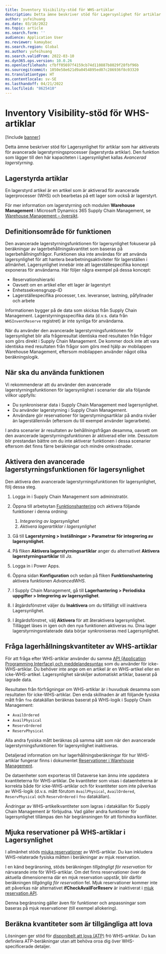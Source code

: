 ```yaml
---
title: Inventory Visibility-stöd för WHS-artiklar
description: Detta ämne beskriver stöd för Lagersynlighet för artiklar som har aktiverats för avancerade lagerstyrningsprocesser (lagerstyrda artiklar).
author: yufeihuang
ms.date: 03/10/2022
ms.topic: article
ms.search.form: ''
audience: Application User
ms.reviewer: kamaybac
ms.search.region: Global
ms.author: yufeihuang
ms.search.validFrom: 2022-03-10
ms.dyn365.ops.version: 10.0.26
ms.openlocfilehash: cfbff05697f4159cb74d110887b8029f28fbf96b
ms.sourcegitcommit: 1050e58e621d9a0454895ed07c286936f8c03320
ms.translationtype: HT
ms.contentlocale: sv-SE
ms.lasthandoff: 04/21/2022
ms.locfileid: "8625410"
---
```

# <a name="inventory-visibility-support-for-whs-items"></a>Inventory Visibility-stöd för WHS-artiklar

[!include [banner](../includes/banner.md)]

Detta ämne beskriver stöd för Lagersynlighet för artiklar som har aktiverats för avancerade lagerstyrningsprocesser (lagerstyrda artiklar). Den funktion som lägger till den här kapaciteten i Lagersynlighet kallas *Avancerad lagerstyrning*.

## <a name="whs-items"></a>Lagerstyrda artiklar

En lagerstyrd artikel är en artikel som är aktiverad för avancerade lagerprocesser (WHS) och bearbetas på ett lager som också är lagerstyrt.

För mer information om lagerstyrning och modulen **Warehouse Management** i Microsoft Dynamics 365 Supply Chain Management, se [Warehouse Management – översikt](../warehousing/warehouse-management-overview.md).

## <a name="scope-of-the-feature"></a>Definitionsområde för funktionen

Den avancerade lagerstyrningsfunktionen för lagersynlighet fokuserar på beräkningar av lagerbehållningskvantitet som baseras på lagerbehållningsfrågor. Funktionen ska inte användas för att använda lagersynlighet för att hantera bearbetningsaktiviteter för lagerställen i allmänhet. Lagersynlighet innebär inte att lagerställespecifika koncept exponeras för användarna. Här följer några exempel på dessa koncept:

- Reservationshierarki
- Oavsett om en artikel eller ett lager är lagerstyrt 
- Enhetssekvensgrupp-ID
- Lagerställespecifika processer, t.ex. leveranser, lastning, påfyllnader och arbete

Informationen bygger på de data som skickas från Supply Chain Management. Lagerstyrningsspecifika data (d.v.s. data från `WHSInventReserve` registret) är inte synliga för användarna.

När du använder den avancerade lagerstyrningsfunktionen för lagersynlighet blir alla frågeresultat identiska med resultaten från frågor som görs direkt i Supply Chain Management. De kommer dock inte att vara identiska med resultaten från frågor som görs med hjälp av mobilappen Warehouse Management, eftersom mobilappen använder något olika beräkningslogik.

## <a name="when-to-use-the-feature"></a>När ska du använda funktionen

Vi rekommenderar att du använder den avancerade lagerstyrningsfunktionen för lagersynlighet i scenarier där alla följande villkor uppfylls:

- Du synkroniserar data i Supply Chain Management med lagersynlighet.
- Du använder lagerstyrning i Supply Chain Management.
- Användare gör reservationer för lagerstyrningsartiklar på andra nivåer än lagerställenivån (eftersom du till exempel använder lagerarbete).

I andra scenarier är resultaten av behållningsfrågan desamma, oavsett om den avancerade lagerstyrningsfunktionen är aktiverad eller inte. Dessutom blir prestandan bättre om du inte aktiverar funktionen i dessa scenarier eftersom det finns färre beräkningar och mindre omkostnader.

## <a name="enable-the-advanced-whs-feature-for-inventory-visibility"></a>Aktivera den avancerade lagerstyrningsfunktionen för lagersynlighet

Den aktivera den avancerade lagerstyrningsfunktionen för lagersynlighet, följ dessa steg.

1. Logga in i Supply Chain Management som administratör.
1. Öppna till arbetsytan [Funktionshantering](../../fin-ops-core/fin-ops/get-started/feature-management/feature-management-overview.md) och aktivera följande funktioner i denna ordning:

    1. *Integrering av lagersynlighet*
    1. *Aktivera lagerartiklar i lagersynlighet*

1. Gå till **Lagerstyrning \> Inställningar \> Parametrar för integrering av lagersynlighet**.
1. På fliken **Aktivera lagerstyrningsartiklar** anger du alternativet **Aktivera lagerstyrningsartiklar** till *Ja*.
1. Logga in i Power Apps.
1. Öppna sidan **Konfiguration** och sedan på fliken **Funktionshantering** aktivera funktionen *AdvancedWHS*.
1. I Supply Chain Management, gå till **Lagerhantering \> Periodiska uppgifter \> Integrering av lagersynlighet**.
1. I åtgärdsfönstret väljer du **Inaktivera** om du tillfälligt vill inaktivera Lagersynlighet.
1. I åtgärdsfönstret, välj **Aktivera** för att återaktivera lagersynlighet. Tillägget läses in igen och den nya funktionen aktiveras nu. Dina lager lagerstyrningsrelaterade data börjar synkroniseras med Lagersynlighet.

## <a name="query-on-hand-quantities-of-whs-items"></a>Fråga lagerhållningskvantiteter av WHS-artiklar

För att fråga efter WHS-artiklar använder du samma [API (Application Programming Interface) och meddelandesyntax](inventory-visibility-api.md) som du använder för icke-WHS-artiklar. Du behöver inte ange om en artikel är en WHS-artikel eller en icke-WHS-artikel. Lagersynlighet särskiljer automatiskt artiklar, baserat på lagrade data.

Resultaten från förfrågningar om WHS-artiklar är i huvudsak desamma som resultaten för icke-WHS-artiklar. Den enda skillnaden är att följande fysiska mått från `fno` datakällan beräknas baserat på WHS-logik i Supply Chain Management:

- `AvailOrdered`
- `AvailPhysical`
- `ReservOrdered`
- `ReservPhysical`

Alla andra fysiska mått beräknas på samma sätt som när den avancerade lagerstyrningsfunktionen för lagersynlighet inaktiveras.

Detaljerad information om hur lagerhållningsberäkningar för hur WHS-artiklar fungerar finns i dokumentet [Reservationer i Warehouse Management](https://www.microsoft.com/download/details.aspx?id=43284).

De dataenheter som exporteras till Dataverse kan ännu inte uppdatera kvantiteterna för WHS-artiklar. De kvantiteter som visas i dataenheterna är korrekta både för icke-WHS-artiklar och för kvantiteter som inte påverkas av WHS-logik (d.v.s. mått förutom `AvailPhysical`, `AvailOrdered`, `ReservPhysical` och `ReservOrdered` i `fno` datakällan).

Ändringar av WHS-artikelkvantiteter som lagras i datakällan för Supply Chain Management är förbjudna. Vad gäller andra funktioner för lagersynlighet tillämpas den här begränsningen för att förhindra konflikter.

## <a name="soft-reservations-on-whs-items-in-inventory-visibility"></a>Mjuka reservationer på WHS-artiklar i Lagersynlighet

I allmänhet stöds [mjuka reservationer](inventory-visibility-reservations.md) av WHS-artiklar. Du kan inkludera WHS-relaterade fysiska måtten i beräkningar av mjuk reservation. 

I en känd begränsning, stöds beräkningen *tillgängligt för reservation* för närvarande inte för WHS-artiklar. Om det finns reservationer över de aktuella dimensionerna där en mjuk reservation uppstår, blir därför beräkningen *tillgänglig för reservation* fel. Mjuk reservationer kommer inte att påverkas när alternativet **ifCheckAvailForReserv** är inaktiverat i [mjuk reservation API](inventory-visibility-api.md#create-one-reservation-event).

Denna begränsning gäller även för funktioner och anpassningar som baseras på mjuk reservationer (till exempel allokering).

## <a name="calculate-available-to-promise-quantities"></a>Beräkna kvantiteter som är tillgängliga att lova

Lösningen ger stöd för [disponibelt att lova (ATP)](inventory-visibility-available-to-promise.md) frö WHS-artiklar. Du kan definiera ATP-beräkningar utan att behöva oroa dig över WHS-specificerade detaljer.
